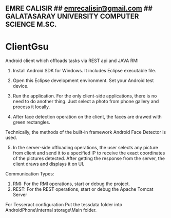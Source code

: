 ## EMRE CALISIR ## emrecalisir@gmail.com ## GALATASARAY UNIVERSITY COMPUTER SCIENCE M.SC. #

# ClientGsu
Android client which offloads tasks via REST api and JAVA RMI


1. Install Android SDK for Windows. It includes Eclipse executable file. 

2. Open this Eclipse development environment. Set your Android test device. 

3. Run the application. For the only client-side applications, there is no need to do another thing. Just select a photo from phone gallery and process it locally. 

4. After face detection operation on the client, the faces are drawed with green rectangles. 

Technically, the methods of the built-in framework Android Face Detector is used. 

5. In the server-side offloading operations, the user selects any picture from client and send it to a specified IP to receive the exact coordinates of the pictures detected. After getting the response from the server, the client draws and displays it on UI.

Communication Types: 
1. RMI: For the RMI operations, start or debug the project.
2. REST: For the REST operations, start or debug the Apache Tomcat Server
 
 
For Tesseract configuration
Put the tessdata folder into AndroidPhone\Internal storage\Main folder.